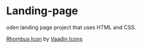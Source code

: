 # Landing-page
oden landing page project that uses HTML and CSS.

<a href="https://iconscout.com/icons/rhombus" target="_blank">Rhombus Icon</a> by <a href="https://iconscout.com/contributors/vaadin-icons" target="_blank">Vaadin Icons</a>
